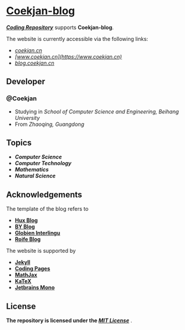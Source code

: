 **[Coekjan-blog](https://coekjan.cn)**
============================================

***[Coding Repository](https://coekjan.coding.net/public/coekjan/blog/git/files)*** supports **Coekjan-blog**.

The website is currently accessible via the following links:
* *[coekjan.cn](https://coekjan.cn)*
* *[www.coekjan.cn](https://www.coekjan.cn)*
* *[blog.coekjan.cn](https://blog.coekjan.cn)*

## Developer

### @Coekjan
* Studying in *School of Computer Science and Engineering, Beihang University*
* From *Zhaoqing, Guangdong*

## Topics

* ***Computer Science***
* ***Computer Technology***
* ***Mathematics***
* ***Natural Science***

## Acknowledgements

The template of the blog refers to

* **[Hux Blog](https://github.com/Huxpro/huxpro.github.io)**
* **[BY Blog](https://github.com/qiubaiying/qiubaiying.github.io)**
* **[Globien Interlingu](https://github.com/globien/globien.github.io)**
* **[Roife Blog](https://github.com/roife/roife.github.io)**

The website is supported by
* **[Jekyll](https://jekyllrb.com/)**
* **[Coding Pages](https://help.coding.net/docs/pages/intro.html)**
* **[MathJax](https://www.mathjax.org/)**
* **[KaTeX](https://katex.org/)**
* **[Jetbrains Mono](https://www.jetbrains.com/lp/mono/)**

## License

**The repository is licensed under the *[MIT License](https://github.com/Coekjan/coekjan.github.io/blob/main/LICENSE)*** .
